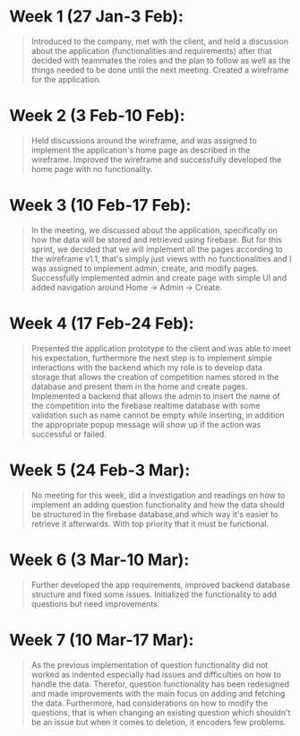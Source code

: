 # Week 1 (27 Jan-3 Feb):
> Introduced to the company, met with the client, and held a discussion about the application (functionalities and requirements) after that decided with teammates the roles and the plan to follow as well as the things needed to be done until the next meeting. Created a wireframe for the application.

# Week 2 (3 Feb-10 Feb):
> Held discussions around the wireframe, and was assigned to implement the application's home page as described in the wireframe. Improved the wireframe and successfully developed the home page with no functionality.

# Week 3 (10 Feb-17 Feb):
> In the meeting, we discussed about the application, specifically on how the data will be stored and retrieved using firebase. But for this sprint, we decided that we will implement all the pages according to the wireframe v1.1, that's simply just views with no functionalities and I was assigned to implement admin, create, and modify pages. Successfully implemented admin and create page with simple UI and added navigation around Home -> Admin -> Create.

# Week 4 (17 Feb-24 Feb):
> Presented the application prototype to the client and was able to meet his expectation, furthermore the next step is to implement simple interactions with the backend which my role is to develop data storage that allows the creation of competition names stored in the database and present them in the home and create pages. Implemented a backend that allows the admin to insert the name of the competition into the firebase realtime database with some validation such as name cannot be empty while inserting, in addition the appropriate popup message will show up if the action was successful or failed.

# Week 5 (24 Feb-3 Mar):
> No meeting for this week, did a investigation and readings on how to implement an adding question functionality and how the data should be structured in the firebase database,and which way it's easier to retrieve it afterwards. With top priority that it must be functional.

# Week 6 (3 Mar-10 Mar):
> Further developed the app requirements, improved backend database structure and fixed some issues. Initialized the functionality to add questions but need improvements.

# Week 7 (10 Mar-17 Mar):
> As the previous implementation of question functionality did not worked as indented especially had issues and difficulties on how to handle the data. Therefor, question functionality has been redesigned and made improvements with the main focus on adding and fetching the data. Furthermore, had considerations on how to modify the questions, that is when changing an existing question which shouldn't be an issue but when it comes to deletion, it encoders few problems.
